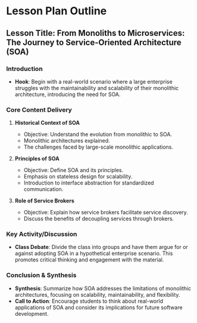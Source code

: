 # Lesson Plan Outline

## Lesson Title: From Monoliths to Microservices: The Journey to Service-Oriented Architecture (SOA)

### Introduction
- **Hook**: Begin with a real-world scenario where a large enterprise struggles with the maintainability and scalability of their monolithic architecture, introducing the need for SOA.

### Core Content Delivery

1. **Historical Context of SOA**
   - Objective: Understand the evolution from monolithic to SOA.
   - Monolithic architectures explained.
   - The challenges faced by large-scale monolithic applications.

2. **Principles of SOA**
   - Objective: Define SOA and its principles.
   - Emphasis on stateless design for scalability.
   - Introduction to interface abstraction for standardized communication.

3. **Role of Service Brokers**
   - Objective: Explain how service brokers facilitate service discovery.
   - Discuss the benefits of decoupling services through brokers.

### Key Activity/Discussion

- **Class Debate**: Divide the class into groups and have them argue for or against adopting SOA in a hypothetical enterprise scenario. This promotes critical thinking and engagement with the material.

### Conclusion & Synthesis

- **Synthesis**: Summarize how SOA addresses the limitations of monolithic architectures, focusing on scalability, maintainability, and flexibility.
- **Call to Action**: Encourage students to think about real-world applications of SOA and consider its implications for future software development.